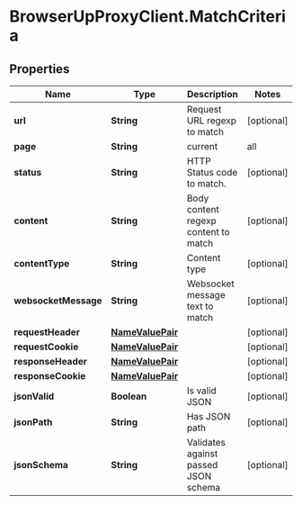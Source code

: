 # BrowserUpProxyClient.MatchCriteria

## Properties

Name | Type | Description | Notes
------------ | ------------- | ------------- | -------------
**url** | **String** | Request URL regexp to match | [optional] 
**page** | **String** | current|all | [optional] 
**status** | **String** | HTTP Status code to match. | [optional] 
**content** | **String** | Body content regexp content to match | [optional] 
**contentType** | **String** | Content type | [optional] 
**websocketMessage** | **String** | Websocket message text to match | [optional] 
**requestHeader** | [**NameValuePair**](NameValuePair.md) |  | [optional] 
**requestCookie** | [**NameValuePair**](NameValuePair.md) |  | [optional] 
**responseHeader** | [**NameValuePair**](NameValuePair.md) |  | [optional] 
**responseCookie** | [**NameValuePair**](NameValuePair.md) |  | [optional] 
**jsonValid** | **Boolean** | Is valid JSON | [optional] 
**jsonPath** | **String** | Has JSON path | [optional] 
**jsonSchema** | **String** | Validates against passed JSON schema | [optional] 


